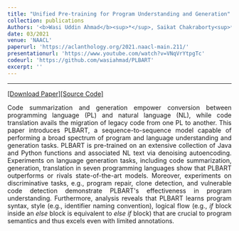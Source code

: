 ```yaml
---
title: "Unified Pre-training for Program Understanding and Generation"
collection: publications
Authors: '<b>Wasi Uddin Ahmad</b><sup>*</sup>, Saikat Chakraborty<sup>*</sup>, Baishakhi Ray, and Kai-Wei Chang.'
date: 03/2021
venue: 'NAACL'
paperurl: 'https://aclanthology.org/2021.naacl-main.211/'
presentationurl: 'https://www.youtube.com/watch?v=VNqVrYtpgTc'
codeurl: 'https://github.com/wasiahmad/PLBART'
excerpt: ''
---
```

---
<a href='https://aclanthology.org/2021.naacl-main.211.pdf' target="_blank">[Download Paper]</a><a href='https://github.com/wasiahmad/PLBART' target="_blank">[Source Code]</a>

<p align="justify">
Code summarization and generation empower conversion between programming language (PL) and natural language (NL), while code translation avails the migration of legacy code from one PL to another. This paper introduces PLBART, a sequence-to-sequence model capable of performing a broad spectrum of program and language understanding and generation tasks. PLBART is pre-trained on an extensive collection of Java and Python functions and associated NL text via denoising autoencoding. Experiments on language generation tasks, including code summarization, generation, translation in seven programming languages show that PLBART outperforms or rivals state-of-the-art models. Moreover, experiments on discriminative tasks, e.g., program repair, clone detection, and vulnerable code detection demonstrate PLBART's effectiveness in program understanding. Furthermore, analysis reveals that PLBART learns program syntax, style (e.g., identifier naming convention), logical flow (e.g., <i>if</i> block inside an <i>else</i> block is equivalent to <i>else if</i> block) that are crucial to program semantics and thus excels even with limited annotations.
</p>


